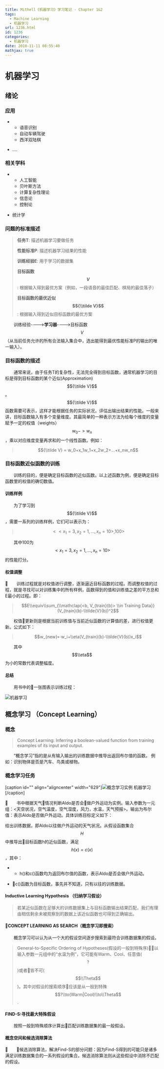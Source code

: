```yaml
---
title: Mithell《机器学习》学习笔记 - Chapter 1&2
tags:
  - Machine Learning
  - 机器学习
url: 1236.html
id: 1236
categories:
  - 机器学习
date: 2018-11-11 08:55:40
mathjax: true
---
```


机器学习
====

绪论
--

### 应用

*   *   语音识别
    *   自动车辆驾驶
    *   西洋双陆棋

*   ....

### 相关学科

*   *   人工智能
    *   贝叶斯方法
    *   计算复杂性理论
    *   信息论
    *   控制论

*   统计学

### 问题的标准描述

> **任务T**: 描述机器学习要做任务
> 
> **性能标准P**: 描述机器学习结果的性能
> 
> **训练经验E**: 用于学习的数据集
> 
> **目标函数$$V$$**: 根据输入得到最优方案（例如，一段语音的最佳匹配、棋局的最佳落子）
> 
> **目标函数的最优近似$${\\tilde V}$$**: 根据输入得到近似目标函数的最优方案

    训练经验---->**学习器**---->目标函数$$V$$ （从当前任务允许的所有合法输入集合中，选出能得到最优性能标准P的输出的唯一输入）。

### 目标函数的描述

    通常来说，由于任务T的复杂性，无法完全得到目标函数，通常机器学习的目标是得到目标函数的某个近似(Approximation) $${\\tilde V}$$ 。     $${\\tilde V}$$ 函数需要可表示，这样才能根据任务的实际状况，评估出输出结果的性能。一般来讲，目标函数输入有多个变量维度。其最简单的一种表示方法为给每个维度的变量赋予一定的权值（weights）$$w_0->w_n$$，乘以对应维度变量再求和的一个线性函数。例如：

> $${\\tilde V} = w_0+x_1w_1+x_2w_2+...+x_nw_n$$

### 目标函数近似函数的训练

    训练的目的，便是确定目标函数的近似函数。以上述函数为例，便是确定目标函数里的权值的确切数值。

#### 训练样例

    为了学习到$${\\tilde V}$$，需要一系列的训练样例，它们可以表示为：

> $$<<x_1=3,x_2=1,...,x_n=10>, 100>$$

    其中100为$$<x_1=3,x_2=1,...,x_n=10>$$的性能打分。

#### 权值调整

    训练过程就是对权值进行调整，逐渐逼近目标函数的过程。而调整权值的过程，就是寻找可以对训练集中的所有样例，函数得到的值和训练值之差的平方总和E最小的过程。即：

> $$E\\equiv\\sum_{\\mathclap{<b, V_{train}(b)> \\in Training Data}} (V_{train}(b)-\\tilde{V}(b))^2$$

    权值更新则是根据当前训练值与当前近似函数的计算值的差，进行权值更新。公式如下：

> $$w_{new}⇠w_i+\\eta(V_{train}(b)-\\tilde{V}(b))x_i$$

    其中$$\\eta$$为小的常数代表调整幅度。

#### 总结

    用书中的一张图表示训练过程：

![机器学习](http://pic.l2h.site/l2hsiteMachine-Learning-Outline.png)

概念学习 （Concept Learning）
-----------------------

### 概念

> Concept Learning: Inferring a boolean-valued function from training examples of its input and output.

    “概念学习”指的是从有输入输出的训练数据中推导出返回布尔值的函数。 例如：识别物体是否是汽车、鸟类或植物。

### 概念学习任务

[caption id="" align="aligncenter" width="629"]![概念学习实例](http://pic.l2h.site/l2hsiteMachine-Learning-Outline-2.png) 机器学习[/caption]

    书中根据天气情况判断Aldo是否会做户外运动为实例。输入参数为一元组：<天空状况，空气温度，空气湿度，风力，水温，天气预报>。输出为布尔值：表示Aldo是否做户外运动。具体训练目标定义如下：

给出训练数据，即Aldo以往做户外运动的天气状况。从假设函数集合$$H$$中推导出目标函数h的近似函数，满足$$h(x)=c(x)$$，其中：

*   *   h()和c()函数均为返回布尔值的函数，表示Aldo是否会做户外运动。

*   c()函数为目标函数，事先并不知道，只有以往的训练数据。

#### Inductive Learning Hypothesis （归纳学习假设）

> 若某近似函数在足够大的训练数据集上与目标函数输出结果匹配，我们有理由相信剩余未被观察到的数据上该近似函数也可得到正确输出。

#### CONCEPT LEARNING AS SEARCH（概念学习即搜索）

    概念学习可以认为从一个大的假设空间逐步搜索到最符合训练数据集的假设。

> General-to-Specific Ordering of Hypotheses(假设的一般到特殊序)：以输入参数一元组中的“水温为例”，它可能有Warm、Cool、任意值($$?$$)或者皆不可($$\\Theta$$)。其中对假设的搜索顺序应该是从一般到特殊$$?\\to(Warm|Cool)\\to\\Theta$$.

#### FIND-S:寻找最大特殊假设

    按照一般到特殊顺序计算出匹配训练数据集的最一般假设。

#### 概念空间和候选消除算法

    候选消除算法，解决Find-S的部分问题：因为Find-S得到的可能只是诸多满足训练数据集合的一系列假设的集合。候选消除算法则从这些假设中消除不匹配的假设。